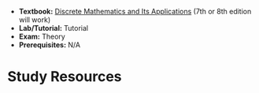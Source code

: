 - **Textbook:** [Discrete Mathematics and Its Applications](https://www.mheducation.com/highered/product/discrete-mathematics-applications-rosen/M9781259676512.html) (7th or 8th edition will work)
- **Lab/Tutorial:** Tutorial
- **Exam:** Theory
- **Prerequisites:** N/A

# Study Resources